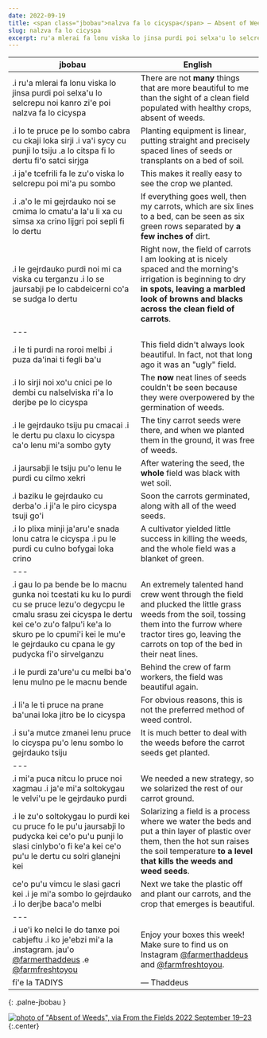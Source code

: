 ```yaml
---
date: 2022-09-19
title: <span class="jbobau">nalzva fa lo cicyspa</span> — Absent of Weeds
slug: nalzva fa lo cicyspa
excerpt: ru'a mlerai fa lonu viska lo jinsa purdi poi selxa'u lo selcrepu zi'e poi nalzva fa lo cicyspa
---
```


| jbobau | English
|-|-
| .i ru'a mlerai fa lonu viska lo jinsa purdi poi selxa'u lo selcrepu noi kanro zi'e poi nalzva fa lo cicyspa | There are not **many** things that are more beautiful to me than the sight of a clean field populated with healthy crops, absent of weeds.
| .i lo te pruce pe lo sombo cabra cu ckaji loka sirji .i va'i sycy cu punji lo tsiju .a lo citspa fi lo dertu fi'o satci sirjga | Planting equipment is linear, putting straight and precisely spaced lines of seeds or transplants on a bed of soil.
| .i ja'e tcefrili fa le zu'o viska lo selcrepu poi mi'a pu sombo | This makes it really easy to see the crop we planted.
| .i .a'o le mi gejrdauko noi se cmima lo cmatu'a la'u li xa cu simsa xa crino lijgri poi sepli fi lo dertu | If everything goes well, then my carrots, which are six lines to a bed, can be seen as six green rows separated by **a few inches of** dirt.
| .i le gejrdauko purdi noi mi ca viska cu terganzu .i lo se jaursabji pe lo cabdeicerni co'a se sudga lo dertu | Right now, the field of carrots I am looking at is nicely spaced and the morning's irrigation is beginning to dry **in spots, leaving a marbled look of browns and blacks across the clean field of carrots**.
|---
| .i le ti purdi na roroi melbi .i puza da'inai ti fegli ba'u | This field didn't always look beautiful. In fact, not that long ago it was an "ugly" field.
| .i lo sirji noi xo'u cnici pe lo dembi cu nalselviska ri'a lo derjbe pe lo cicyspa | The **now** neat lines of seeds couldn't be seen because they were overpowered by the germination of weeds.
| .i le gejrdauko tsiju pu cmacai .i le dertu pu claxu lo cicyspa ca'o lenu mi'a sombo gyty | The tiny carrot seeds were there, and when we planted them in the ground, it was free of weeds.
| .i jaursabji le tsiju pu'o lenu le purdi cu cilmo xekri | After watering the seed, the **whole** field was black with wet soil.
| .i baziku le gejrdauko cu derba'o .i ji'a le piro cicyspa tsuji go'i | Soon the carrots germinated, along with all of the weed seeds.
| .i lo plixa minji ja'aru'e snada lonu catra le cicyspa .i pu le purdi cu culno bofygai loka crino | A cultivator yielded little success in killing the weeds, and the whole field was a blanket of green.
|---
| .i gau lo pa bende be lo macnu gunka noi tcestati ku ku lo purdi cu se pruce lezu'o degycpu le cmalu srasu zei cicyspa le dertu kei ce'o zu'o falpu'i ke'a lo skuro pe lo cpumi'i kei le mu'e le gejrdauko cu cpana le gy pudycka fi'o sirvelganzu | An extremely talented hand crew went through the field and plucked the little grass weeds from the soil, tossing them into the furrow where tractor tires go, leaving the carrots on top of the bed in their neat lines.
| .i le purdi za'ure'u cu melbi ba'o lenu mulno pe le macnu bende | Behind the crew of farm workers, the field was beautiful again.
| .i li'a le ti pruce na prane ba'unai loka jitro be lo cicyspa | For obvious reasons, this is not the preferred method of weed control.
| .i su'a mutce zmanei lenu pruce lo cicyspa pu'o lenu sombo lo gejrdauko tsiju | It is much better to deal with the weeds before the carrot seeds get planted.
|---
| .i mi'a puca nitcu lo pruce noi xagmau .i ja'e mi'a soltokygau le velvi'u pe le gejrdauko purdi | We needed a new strategy, so we solarized the rest of our carrot ground.
| .i le zu'o soltokygau lo purdi kei cu pruce fo le pu'u jaursabji lo pudycka kei ce'o pu'u punji lo slasi cinlybo'o fi ke'a kei ce'o pu'u le dertu cu solri glanejni kei | Solarizing a field is a process where we water the beds and put a thin layer of plastic over them, then the hot sun raises the soil temperature **to a level that kills the weeds and weed seeds**.
| ce'o pu'u vimcu le slasi gacri kei .i je mi'a sombo lo gejrdauko .i lo derjbe baca'o melbi | Next we take the plastic off and plant our carrots, and the crop that emerges is beautiful.
|---
| .i ue'i ko nelci le do tanxe poi cabjeftu .i ko je'ebzi mi'a la .instagram. jau'o [@farmerthaddeus] .e [@farmfreshtoyou]  | Enjoy your boxes this week! Make sure to find us on Instagram [@farmerthaddeus] and [@farmfreshtoyou].
| fi'e la TADIYS | — Thaddeus
{: .palne-jbobau }

[![photo of "Absent of Weeds", via _From the Fields_ 2022 September 19–23](https://i.imgur.com/vQL2Ffj.jpg)](https://i.imgur.com/vQL2Ffj.jpg)
{:.center}

[@farmerthaddeus]: https://instagram.com/farmerthaddeus
[@farmfreshtoyou]: https://instagram.com/farmfreshtoyou
